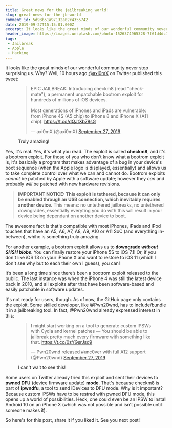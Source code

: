 ```yaml
---
title: Great news for the jailbreaking world!
slug: great-news-for-the-jb-world
comment_id: 5d93b51a97132a02c4355742
date: 2019-09-27T15:15:01.000Z
excerpt: It looks like the great minds of our wonderful community never stop surprising us. Why? @axi0mX on Twitter published a bootrom exploit called checkm8, for all devices A5-A11.
header_image: https://images.unsplash.com/photo-1526374965328-7f61d4dc18c5?ixlib=rb-1.2.1&q=80&fm=jpg&crop=entropy&cs=tinysrgb&w=1080&fit=max&ixid=eyJhcHBfaWQiOjExNzczfQ
tags: 
 - Jailbreak
 - Apple
 - Hacking
---
```


<p>It looks like the great minds of our wonderful community never stop surprising us. Why? Well, 10 hours ago <a href="https://twitter.com/axi0mX">@axi0mX</a> on Twitter published this tweet:</p><figure class="kg-card kg-embed-card kg-card-hascaption"><blockquote class="twitter-tweet"><p lang="en" dir="ltr">EPIC JAILBREAK: Introducing checkm8 (read &quot;checkmate&quot;), a permanent unpatchable bootrom exploit for hundreds of millions of iOS devices.<br><br>Most generations of iPhones and iPads are vulnerable: from iPhone 4S (A5 chip) to iPhone 8 and iPhone X (A11 chip). <a href="https://t.co/dQJtXb78sG">https://t.co/dQJtXb78sG</a></p>&mdash; axi0mX (@axi0mX) <a href="https://twitter.com/axi0mX/status/1177542201670168576?ref_src=twsrc%5Etfw">September 27, 2019</a></blockquote>
<script async src="https://platform.twitter.com/widgets.js" charset="utf-8"></script>
<figcaption>Truly amazing!</figcaption></figure><p>Yes, it's real. Yes, it's what you read. The exploit is called <strong>checkm8</strong>, and it's a bootrom exploit. For those of you who don't know what a bootrom exploit is, it's basically a program that makes advantage of a bug in your device's boot sequence (when the Apple logo is displayed, essentially) and allows us to take complete control over what we can and cannot do. Bootrom exploits <em>cannot</em> be patched by Apple with a software update; however they <em>can</em> and probably <em>will</em> be patched with new hardware revisions.</p><blockquote><strong>IMPORTANT NOTICE: This exploit is tethered, because it can only be enabled through an USB connection, which inevitably requires another device.</strong> This means: no untethered jailbreaks, no untethered downgrades, essentially everyting you do with this will result in your device being dependant on another device to boot.</blockquote><p>The awesome fact is that's compatible with most iPhones, iPads and iPod touches that have an A5, A6, A7, A8, A9, A10 or A11 SoC (and everything in-between), whihc is something truly amazing.</p><p>For another example, a bootrom exploit allows us to<strong> downgrade <em>without SHSH blobs</em></strong>. You can finally restore your iPhone 5S to iOS 7.1! Or, if you don't like iOS 13 on your iPhone X and want to restore to iOS 11 (which I don't see why but to each their own I guess), you can!</p><p>It’s been a long time since there’s been a bootrom exploit released to the public. The last instance was when the iPhone 4 was still the latest device back in 2010, and all exploits after that have been software-based and easily patchable in software updates.</p><p>It's not ready for users, though. As of now, the GitHub page only contains the exploit. Some skilled developer, like @Pwn20wnd, has to include/bundle it in a jailbreaking tool. In fact, @Pwn20wnd already expressed interest in this:</p><figure class="kg-card kg-embed-card kg-card-hascaption"><blockquote class="twitter-tweet"><p lang="en" dir="ltr">I might start working on a tool to generate custom IPSWs with Cydia and kernel patches — You should be able to jailbreak pretty much every firmware with something like that. <a href="https://t.co/0zYGsrJsd9">https://t.co/0zYGsrJsd9</a></p>&mdash; Pwn20wnd released #unc0ver with full A12 support (@Pwn20wnd) <a href="https://twitter.com/Pwn20wnd/status/1177549412978974720?ref_src=twsrc%5Etfw">September 27, 2019</a></blockquote>
<script async src="https://platform.twitter.com/widgets.js" charset="utf-8"></script>
<figcaption>I can't wait to see this!</figcaption></figure><p>Some users on Twitter already tried this exploit and sent their devices to <strong>pwned DFU</strong> (device firmware update) <strong>mode</strong>. That's because checkm8 is part of <strong>ipwndfu</strong>, a tool to send iDevices to DFU mode. Why is it important? Because custom IPSWs have to be restred with pwned DFU mode, this opens up a world of possibilities. Heck, one could even be an IPSW to install Android 10 on an iPhone X (which was not possible and isn't possible until someone makes it).</p><p>So here's for this post, share it if you liked it. See you next post!</p>